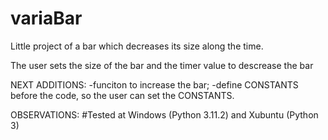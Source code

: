 # variaBar
Little project of a bar which decreases its size along the time.

The user sets the size of the bar and the timer value to descrease the bar

NEXT ADDITIONS:
-funciton to increase the bar;
-define CONSTANTS before the code, so the user can set the CONSTANTS.

OBSERVATIONS:
#Tested at Windows (Python 3.11.2) and Xubuntu (Python 3)
